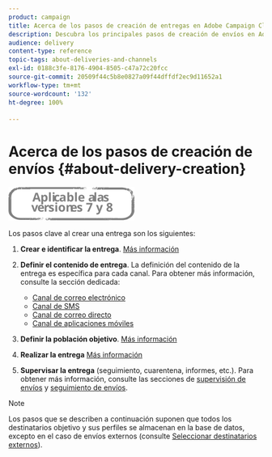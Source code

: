 ```yaml
---
product: campaign
title: Acerca de los pasos de creación de entregas en Adobe Campaign Classic
description: Descubra los principales pasos de creación de envíos en Adobe Campaign Classic.
audience: delivery
content-type: reference
topic-tags: about-deliveries-and-channels
exl-id: 0188c3fe-8176-4904-8505-c47a72c20fcc
source-git-commit: 20509f44c5b8e0827a09f44dffdf2ec9d11652a1
workflow-type: tm+mt
source-wordcount: '132'
ht-degree: 100%

---
```


# Acerca de los pasos de creación de envíos {#about-delivery-creation}

![](../../assets/common.svg)

Los pasos clave al crear una entrega son los siguientes:

1. **Crear e identificar la entrega**. [Más información](steps-create-and-identify-the-delivery.md)

1. **Definir el contenido de entrega**. La definición del contenido de la entrega es específica para cada canal. Para obtener más información, consulte la sección dedicada:

   * [Canal de correo electrónico](defining-the-email-content.md)
   * [Canal de SMS](sms-create.md#defining-the-sms-content)
   * [Canal de correo directo](defining-the-direct-mail-content.md)
   * [Canal de aplicaciones móviles](about-mobile-app-channel.md)

1. **Definir la población objetivo**. [Más información](steps-defining-the-target-population.md)

1. **Realizar la entrega** [Más información](steps-sending-the-delivery.md)

1. **Supervisar la entrega** (seguimiento, cuarentena, informes, etc.). Para obtener más información, consulte las secciones de [supervisión de envíos](about-delivery-monitoring.md) y [seguimiento de envíos](about-message-tracking.md).

>[!NOTE]
>
>Los pasos que se describen a continuación suponen que todos los destinatarios objetivo y sus perfiles se almacenan en la base de datos, excepto en el caso de envíos externos (consulte [Seleccionar destinatarios externos](steps-defining-the-target-population.md#selecting-external-recipients)).
